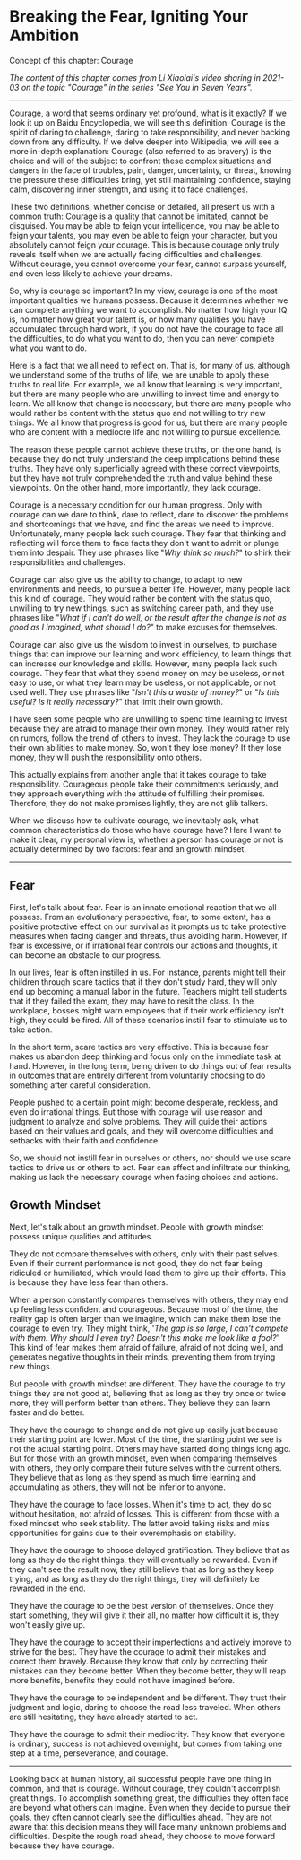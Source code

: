 # Breaking the Fear, Igniting Your Ambition

Concept of this chapter: Courage

*The content of this chapter comes from Li Xiaolai's video sharing in 2021-03 on the topic "Courage" in the series "See You in Seven Years".*

---

Courage, a word that seems ordinary yet profound, what is it exactly? If we look it up on Baidu Encyclopedia, we will see this definition: Courage is the spirit of daring to challenge, daring to take responsibility, and never backing down from any difficulty. If we delve deeper into Wikipedia, we will see a more in-depth explanation: Courage (also referred to as bravery) is the choice and will of the subject to confront these complex situations and dangers in the face of troubles, pain, danger, uncertainty, or threat, knowing the pressure these difficulties bring, yet still maintaining confidence, staying calm, discovering inner strength, and using it to face challenges.

These two definitions, whether concise or detailed, all present us with a common truth: Courage is a quality that cannot be imitated, cannot be disguised. You may be able to feign your intelligence, you may be able to feign your talents, you may even be able to feign your [character](https://github.com/ericlee1778/writing/blob/main/english/Learning%20Note%20-%20See%20You%20in%20Seven%20Years%20series%20(from%20Li%20Xiaolai)/009.Character.md), but you absolutely cannot feign your courage. This is because courage only truly reveals itself when we are actually facing difficulties and challenges. Without courage, you cannot overcome your fear, cannot surpass yourself, and even less likely to achieve your dreams.

So, why is courage so important? In my view, courage is one of the most important qualities we humans possess. Because it determines whether we can complete anything we want to accomplish. No matter how high your IQ is, no matter how great your talent is, or how many qualities you have accumulated through hard work, if you do not have the courage to face all the difficulties, to do what you want to do, then you can never complete what you want to do.

Here is a fact that we all need to reflect on. That is, for many of us, although we understand some of the truths of life, we are unable to apply these truths to real life. For example, we all know that learning is very important, but there are many people who are unwilling to invest time and energy to learn. We all know that change is necessary, but there are many people who would rather be content with the status quo and not willing to try new things. We all know that progress is good for us, but there are many people who are content with a mediocre life and not willing to pursue excellence.

The reason these people cannot achieve these truths, on the one hand, is because they do not truly understand the deep implications behind these truths. They have only superficially agreed with these correct viewpoints, but they have not truly comprehended the truth and value behind these viewpoints. On the other hand, more importantly, they lack courage.

Courage is a necessary condition for our human progress. Only with courage can we dare to think, dare to reflect, dare to discover the problems and shortcomings that we have, and find the areas we need to improve. Unfortunately, many people lack such courage. They fear that thinking and reflecting will force them to face facts they don't want to admit or plunge them into despair. They use phrases like "*Why think so much?*" to shirk their responsibilities and challenges.

Courage can also give us the ability to change, to adapt to new environments and needs, to pursue a better life. However, many people lack this kind of courage. They would rather be content with the status quo, unwilling to try new things, such as switching career path, and they use phrases like "*What if I can't do well, or the result after the change is not as good as I imagined, what should I do?*" to make excuses for themselves.

Courage can also give us the wisdom to invest in ourselves, to purchase things that can improve our learning and work efficiency, to learn things that can increase our knowledge and skills. However, many people lack such courage. They fear that what they spend money on may be useless, or not easy to use, or what they learn may be useless, or not applicable, or not used well. They use phrases like "*Isn't this a waste of money?*" or "*Is this useful? Is it really necessary?*" that limit their own growth.

I have seen some people who are unwilling to spend time learning to invest because they are afraid to manage their own money. They would rather rely on rumors, follow the trend of others to invest. They lack the courage to use their own abilities to make money. So, won't they lose money? If they lose money, they will push the responsibility onto others.

This actually explains from another angle that it takes courage to take responsibility. Courageous people take their commitments seriously, and they approach everything with the attitude of fulfilling their promises. Therefore, they do not make promises lightly, they are not glib talkers.

When we discuss how to cultivate courage, we inevitably ask, what common characteristics do those who have courage have? Here I want to make it clear, my personal view is, whether a person has courage or not is actually determined by two factors: fear and an growth mindset.

---

## Fear

First, let's talk about fear. Fear is an innate emotional reaction that we all possess. From an evolutionary perspective, fear, to some extent, has a positive protective effect on our survival as it prompts us to take protective measures when facing danger and threats, thus avoiding harm. However, if fear is excessive, or if irrational fear controls our actions and thoughts, it can become an obstacle to our progress.

In our lives, fear is often instilled in us. For instance, parents might tell their children through scare tactics that if they don't study hard, they will only end up becoming a manual labor in the future. Teachers might tell students that if they failed the exam, they may have to resit the class. In the workplace, bosses might warn employees that if their work efficiency isn't high, they could be fired. All of these scenarios instill fear to stimulate us to take action.

In the short term, scare tactics are very effective. This is because fear makes us abandon deep thinking and focus only on the immediate task at hand. However, in the long term, being driven to do things out of fear results in outcomes that are entirely different from voluntarily choosing to do something after careful consideration.

People pushed to a certain point might become desperate, reckless, and even do irrational things. But those with courage will use reason and judgment to analyze and solve problems. They will guide their actions based on their values and goals, and they will overcome difficulties and setbacks with their faith and confidence.

So, we should not instill fear in ourselves or others, nor should we use scare tactics to drive us or others to act. Fear can affect and infiltrate our thinking, making us lack the necessary courage when facing choices and actions.

## Growth Mindset

Next, let's talk about an growth mindset. People with growth mindset possess unique qualities and attitudes.

They do not compare themselves with others, only with their past selves. Even if their current performance is not good, they do not fear being ridiculed or humiliated, which would lead them to give up their efforts. This is because they have less fear than others.

When a person constantly compares themselves with others, they may end up feeling less confident and courageous. Because most of the time, the reality gap is often larger than we imagine, which can make them lose the courage to even try. They might think, '*The gap is so large, I can't compete with them. Why should I even try? Doesn't this make me look like a fool?*' This kind of fear makes them afraid of failure, afraid of not doing well, and generates negative thoughts in their minds, preventing them from trying new things.

But people with growth mindset are different. They have the courage to try things they are not good at, believing that as long as they try once or twice more, they will perform better than others. They believe they can learn faster and do better.

They have the courage to change and do not give up easily just because their starting point are lower. Most of the time, the starting point we see is not the actual starting point. Others may have started doing things long ago. But for those with an growth mindset, even when comparing themselves with others, they only compare their future selves with the current others. They believe that as long as they spend as much time learning and accumulating as others, they will not be inferior to anyone.

They have the courage to face losses. When it's time to act, they do so without hesitation, not afraid of losses. This is different from those with a fixed mindset who seek stability. The latter avoid taking risks and miss opportunities for gains due to their overemphasis on stability.

They have the courage to choose delayed gratification. They believe that as long as they do the right things, they will eventually be rewarded. Even if they can't see the result now, they still believe that as long as they keep trying, and as long as they do the right things, they will definitely be rewarded in the end.

They have the courage to be the best version of themselves. Once they start something, they will give it their all, no matter how difficult it is, they won't easily give up.

They have the courage to accept their imperfections and actively improve to strive for the best. They have the courage to admit their mistakes and correct them bravely. Because they know that only by correcting their mistakes can they become better. When they become better, they will reap more benefits, benefits they could not have imagined before.

They have the courage to be independent and be different. They trust their judgment and logic, daring to choose the road less traveled. When others are still hesitating, they have already started to act.

They have the courage to admit their mediocrity. They know that everyone is ordinary, success is not achieved overnight, but comes from taking one step at a time, perseverance, and courage.

---

Looking back at human history, all successful people have one thing in common, and that is courage. Without courage, they couldn't accomplish great things. To accomplish something great, the difficulties they often face are beyond what others can imagine. Even when they decide to pursue their goals, they often cannot clearly see the difficulties ahead. They are not aware that this decision means they will face many unknown problems and difficulties. Despite the rough road ahead, they choose to move forward because they have courage.